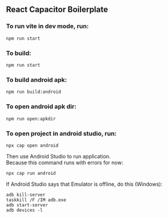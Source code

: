 ## React Capacitor Boilerplate

### To run vite in dev mode, run:
```
npm run start
```

### To build:
```
npm run start
```

### To build android apk:
```
npm run build:android
```

### To open android apk dir:
```
npm run open:apkdir
```

### To open project in android studio, run:
```
npx cap open android
```

Then use Android Studio to run application.\
Because this command runs with errors for now:
```
npx cap run android
```

If Android Studio says that Emulator is offline, do this (Windows):
```
adb kill-server
taskkill /F /IM adb.exe
adb start-server
adb devices -l
```

